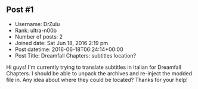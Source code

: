 ## Post #1
- Username: DrZulu
- Rank: ultra-n00b
- Number of posts: 2
- Joined date: Sat Jun 18, 2016 2:19 pm
- Post datetime: 2016-06-18T06:24:14+00:00
- Post Title: Dreamfall Chapters: subtitles location?

Hi guys!
I'm currently trying to translate subtitles in Italian for Dreamfall Chapters.
I should be able to unpack the archives and re-inject the modded file in.
Any idea about where they could be located?
Thanks for your help!
